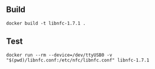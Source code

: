## Build
```
docker build -t libnfc-1.7.1 .
```

## Test
```
docker run --rm --device=/dev/ttyUSB0 -v "$(pwd)/libnfc.conf:/etc/nfc/libnfc.conf" libnfc-1.7.1
```
